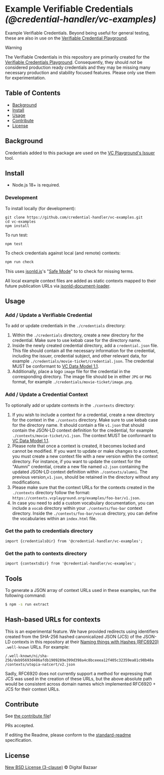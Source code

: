 # Example Verifiable Credentials _(@credential-handler/vc-examples)_

Example Verifiable Credentials. Beyond being useful for general testing, these
are also in use on the [Verifiable Credential Playground](https://vcplayground.org/).

> [!WARNING]
> The Verifiable Credentials in this repository are primarily created for the
> [Verifiable Credentials Playground](https://vcplayground.org/). Consequently,
> they should _not_ be considered production ready credentials and they may be
> missing many necessary production and stability focused features. Please only
> use them for experimentation.

## Table of Contents

- [Background](#background)
- [Install](#install)
- [Usage](#usage)
- [Contribute](#contribute)
- [License](#license)

## Background

Credentials added to this package are used on the [VC Playground's Issuer](https://vcplayground.org/issuer)
tool.

## Install

- Node.js 18+ is required.

### Development

To install locally (for development):

```
git clone https://github.com/credential-handler/vc-examples.git
cd vc-examples
npm install
```

To run test:

```
npm test
```

To check credentials against local (and remote) contexts:

```sh
npm run check
```

This uses [jsonld.js](https://github.com/digitalbazaar/jsonld.js)'s
"[Safe Mode](https://github.com/digitalbazaar/jsonld.js?tab=readme-ov-file#safe-mode)"
to to check for missing terms.

All local example context files are added as static contexts mapped to their
future publication URLs via
[jsonld-document-loader](https://github.com/digitalbazaar/jsonld-document-loader).

## Usage

### Add / Update a Verifiable Credential

To add or update credentials in the `./credentials` directory:

1. Within the `./credentials` directory, create a new directory for the
credential. Make sure to use kebab case for the directory name.
2. Inside the newly created credential directory, add a `credential.json` file.
This file should contain all the necessary information for the credential,
including the issuer, credential subject, and other relevant data, for example
`./credentials/movie-ticket/credential.json`. The credential MUST be conformant
to [VC Data Model 1.1](https://www.w3.org/TR/vc-data-model#credentials).
3. Additionally, place a logo `image` file for the credential in the
corresponding directory. The image file should be in either `JPG` or `PNG`
format, for example `./credentials/movie-ticket/image.png`.

### Add / Update a Credential Context

To optionally add or update contexts in the `./contexts` directory:

1. If you wish to include a context for a credential, create a new directory
for the context in the `./contexts` directory. Make sure to use kebab case for
the directory name. It should contain a file `v1.json` that should contain the
JSON-LD context definition for the credential, for example
`./contexts/movie-ticket/v1.json`. The context MUST be conformant
to [VC Data Model 1.1](https://www.w3.org/TR/vc-data-model/#contexts).
2. Please note that once a context is created, it becomes locked and cannot be
modified. If you want to update or make changes to a context, you must create a
new context file with a new version within the context directory. For instance,
if you want to update the context for the "Alumni" credential, create a new file
named `v2.json` containing the updated JSON-LD context definition within
`./contexts/alumni`. The previous version,`v1.json`, should be retained in the
directory without any modifications.
3. Please make sure that the context URLs for the contexts created in the
`./contexts` directory follow the format:
`https://contexts.vcplayground.org/examples/foo-bar/v1.json`.
4. In case you need to add a custom vocabulary documentation, you can include a
`vocab` directory within your `./contexts/foo-bar` context directory. Inside the
`./contexts/foo-bar/vocab` directory, you can define the vocabularies within an
`index.html` file.

### Get the path to credentials directory
```
import {credentialsDir} from '@credential-handler/vc-examples';
```

### Get the path to contexts directory
```
import {contextsDir} from '@credential-handler/vc-examples';
```

## Tools

To generate a JSON array of context URLs used in these examples, run the
following command:

```sh
$ npm -s run extract
```

## Hash-based URLs for contexts

This is an experimental feature. We have provided redirects using identifiers
created from the SHA-256 hashed canonicalized JSON (JCS) of the JSON-LD contexts
in this repository at their
[Naming things with Hashes (RFC6920)](https://www.rfc-editor.org/rfc/rfc6920.html)
`.well-known` URLs. For example:

```
/.well-known/ni/sha-256/deb95693d486afdb1909289e399d398a4c8bceeea12f405c32359ea81c98b48a /contexts/utopia-natcert/v2.json
```

Sadly, RFC6920 does not currently support a method for expressing that JCS was
used in the creation of these URLs, but the above absolute path would be
consistent across domain names which implemented RFC6920 + JCS for their context
URLs.

## Contribute

See [the contribute file](https://github.com/digitalbazaar/bedrock/blob/master/CONTRIBUTING.md)!

PRs accepted.

If editing the Readme, please conform to the
[standard-readme](https://github.com/RichardLitt/standard-readme) specification.

## License

[New BSD License (3-clause)](LICENSE) © Digital Bazaar
